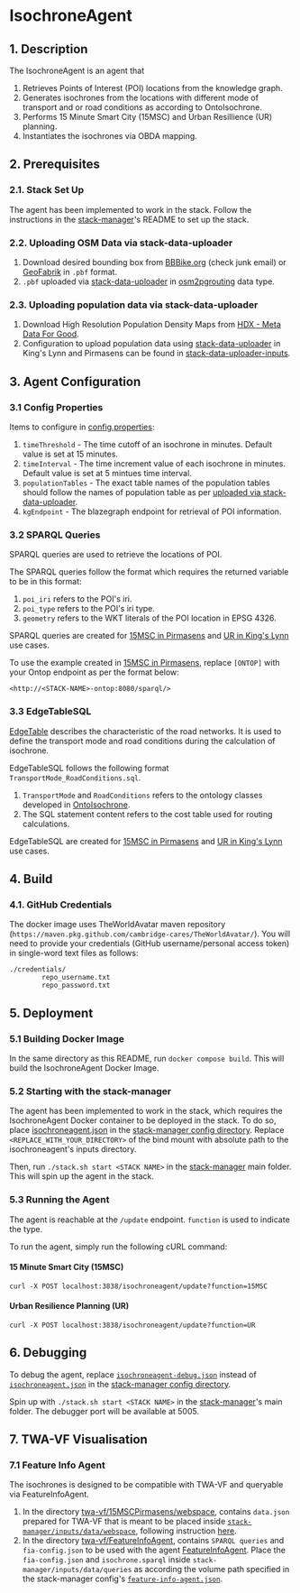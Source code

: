 # IsochroneAgent
## 1. Description
The IsochroneAgent is an agent that
1) Retrieves Points of Interest (POI) locations from the knowledge graph.
2) Generates isochrones from the locations with different mode of transport and or road conditions as according to OntoIsochrone. 
3) Performs 15 Minute Smart City (15MSC) and Urban Resillience (UR) planning. 
4) Instantiates the isochrones via OBDA mapping. 

## 2. Prerequisites
### 2.1. Stack Set Up
The agent has been implemented to work in the stack. Follow the instructions in the [stack-manager]'s README to set up the stack.

### 2.2. Uploading OSM Data via stack-data-uploader
1) Download desired bounding box from [BBBike.org](https://extract.bbbike.org/) (check junk email) or [GeoFabrik](https://download.geofabrik.de/) in `.pbf` format.
2) `.pbf` uploaded via [stack-data-uploader] in [osm2pgrouting](https://github.com/cambridge-cares/TheWorldAvatar/tree/main/Deploy/stacks/dynamic/stack-data-uploader#osm-data) data type.

### 2.3. Uploading population data via stack-data-uploader
1) Download High Resolution Population Density Maps from [HDX - Meta Data For Good](https://data.humdata.org/dataset/germany-high-resolution-population-density-maps-demographic-estimates?).
2) Configuration to upload population data using [stack-data-uploader] in King's Lynn and Pirmasens can be found in [stack-data-uploader-inputs](stack-data-uploader-inputs/).

## 3. Agent Configuration 
### 3.1 Config Properties
Items to configure in [config.properties](inputs/config.properties): 
1) `timeThreshold` - The time cutoff of an isochrone in minutes. Default value is set at 15 minutes. 
2) `timeInterval` - The time increment value of each isochrone in minutes. Default value is set at 5 mintues time interval. 
3) `populationTables` - The exact table names of the population tables should follow the names of population table as per [uploaded via stack-data-uploader](#23-uploading-population-data-via-stack-data-uploader). 
4) `kgEndpoint` - The blazegraph endpoint for retrieval of POI information. 

### 3.2 SPARQL Queries
SPARQL queries are used to retrieve the locations of POI. 

The SPARQL queries follow the format which requires the returned variable to be in this format: 
1) `poi_iri` refers to the POI's iri. 
2) `poi_type` refers to the POI's iri type. 
3) `geometry` refers to the WKT literals of the POI location in EPSG 4326. 

SPARQL queries are created for [15MSC in Pirmasens](inputs/15MSC/POIqueries/) and [UR in King's Lynn](inputs/UR/POIqueries/) use cases.

To use the example created in [15MSC in Pirmasens](inputs/15MSC/POIqueries/), replace `[ONTOP]` with your Ontop endpoint as per the format below: 
```
<http://<STACK-NAME>-ontop:8080/sparql/>
```

### 3.3 EdgeTableSQL
[EdgeTable](https://docs.pgrouting.org/2.5/en/pgRouting-concepts.html#description-of-the-edges-sql-query-for-dijkstra-like-functions) describes the characteristic of the road networks. It is used to define the transport mode and road conditions during the calculation of isochrone. 

EdgeTableSQL follows the following format `TransportMode_RoadConditions.sql`.
1) `TransportMode` and `RoadConditions` refers to the ontology classes developed in [OntoIsochrone](https://github.com/cambridge-cares/TheWorldAvatar/blob/main/JPS_Ontology/ontology/ontoisochrone/OntoIsochrone.owl).
2) The SQL statement content refers to the cost table used for routing calculations. 

EdgeTableSQL are created for [15MSC in Pirmasens](inputs/15MSC/edgesSQLTable/) and [UR in King's Lynn](inputs/UR/edgesSQLTable/) use cases. 

## 4. Build
### 4.1. GitHub Credentials
The docker image uses TheWorldAvatar maven repository (`https://maven.pkg.github.com/cambridge-cares/TheWorldAvatar/`).
You will need to provide your credentials (GitHub username/personal access token) in single-word text files as follows:
```
./credentials/
        repo_username.txt
        repo_password.txt
```

## 5. Deployment

### 5.1 Building Docker Image
In the same directory as this README, run `docker compose build`. This will build the IsochroneAgent Docker Image. 

### 5.2 Starting with the stack-manager

The agent has been implemented to work in the stack, which requires the IsochroneAgent Docker container to be deployed in the stack. To do so, place [isochroneagent.json](stack-manager-input-config/isochroneagent.json) in the [stack-manager config directory]. Replace `<REPLACE_WITH_YOUR_DIRECTORY>` of the bind mount with absolute path to the isochroneagent's inputs directory. 

Then, run `./stack.sh start <STACK NAME>` in the [stack-manager] main folder. This will spin up the agent in the stack.

### 5.3 Running the Agent
The agent is reachable at the `/update` endpoint. `function` is used to indicate the type. 

To run the agent, simply run the following cURL command:

#### 15 Minute Smart City (15MSC)
```
curl -X POST localhost:3838/isochroneagent/update?function=15MSC
```
#### Urban Resilience Planning (UR)
```
curl -X POST localhost:3838/isochroneagent/update?function=UR
```


## 6. Debugging
To debug the agent, replace [`isochroneagent-debug.json`](stack-manager-input-config/isochroneagent-debug.json) instead of [`isochroneagent.json`](stack-manager-input-config/isochroneagent.json) in the [stack-manager config directory]. 

Spin up with `./stack.sh start <STACK NAME>` in the [stack-manager]'s main folder.
The debugger port will be available at 5005.

## 7. TWA-VF Visualisation
### 7.1 Feature Info Agent
The isochrones is designed to be compatible with TWA-VF and queryable via FeatureInfoAgent.

1) In the directory [twa-vf/15MSCPirmasens/webspace](twa-vf/15MSCPirmasens/webspace/), contains `data.json` prepared for TWA-VF that is meant to be placed inside [`stack-manager/inputs/data/webspace`](https://github.com/cambridge-cares/TheWorldAvatar/tree/main/Deploy/stacks/dynamic/stack-manager/inputs/data), following instruction [here](https://github.com/cambridge-cares/TheWorldAvatar/tree/main/Deploy/stacks/dynamic/stack-manager#example---including-a-visualisation).
2) In the directory [twa-vf/FeatureInfoAgent](twa-vf/FeatureInfoAgent/queries/), contains `SPARQL queries` and `fia-config.json` to be used with the agent [FeatureInfoAgent](https://github.com/cambridge-cares/TheWorldAvatar/tree/main/Agents/FeatureInfoAgent#configuration).  Place the `fia-config.json` and `isochrone.sparql` inside `stack-manager/inputs/data/queries` as according the volume path specified in the stack-manager config's [`feature-info-agent.json`](https://github.com/cambridge-cares/TheWorldAvatar/blob/main/Agents/FeatureInfoAgent/sample/feature-info-agent.json).




[stack-data-uploader]: https://github.com/cambridge-cares/TheWorldAvatar/tree/main/Deploy/stacks/dynamic/stack-data-uploader
[stack-manager]: https://github.com/cambridge-cares/TheWorldAvatar/tree/main/Deploy/stacks/dynamic/stack-manager
[stack-manager config directory]: https://github.com/cambridge-cares/TheWorldAvatar/tree/main/Deploy/stacks/dynamic/stack-manager/inputs/config/services
[inputs]: stack-data-uploader-inputs/

